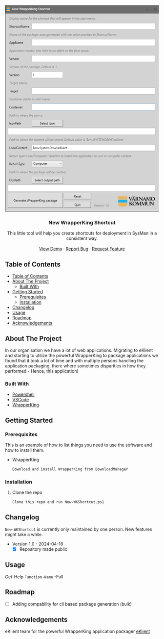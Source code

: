 <a name="readme-top"></a>

<!-- PROJECT LOGO -->
<br />
<div align="center">
  <a href="https://github.com/Varnamo-kommun/New-WKShortcut">
    <img src="Content/AppScreenshot.png">
  </a>

<h3 align="center">New WrapperKing Shortcut</h3>

  <p align="center">
    This little tool will help you create shortcuts for deployment in SysMan in a consistent way.
    <br />
    <br />
    <a href="https://github.com/Varnamo-kommun/New-WKShortcut">View Demo</a>
    ·
    <a href="https://github.com/Varnamo-kommun/New-WKShortcut/issues/new?labels=bug&template=bug-report---.md">Report Bug</a>
    ·
    <a href="https://github.com/Varnamo-kommun/New-WKShortcut/issues/new?labels=enhancement&template=feature-request---.md">Request Feature</a>
  </p>
</div>



<!-- TABLE OF CONTENTS -->
## Table of Contents

- [Table of Contents](#table-of-contents)
- [About The Project](#about-the-project)
  - [Built With](#built-with)
- [Getting Started](#getting-started)
  - [Prerequisites](#prerequisites)
  - [Installation](#installation)
- [Changelog](#changelog)
- [Usage](#usage)
- [Roadmap](#roadmap)
- [Acknowledgements](#acknowledgements)



<!-- ABOUT THE PROJECT -->
## About The Project
In our organisation we have a lot of web applications. Migrating to eKlient and starting to utilize the powerful WrapperKing to package applications we found that it took a lot of time and with multiple persons handling the application packaging, there where sometimes disparities in how they performed - Hence, this application!


### Built With

* [Powershell](https://docs.microsoft.com/en-us/powershell/)
* [VSCode](https://code.visualstudio.com/)
* [WrapperKing](https://www.inera.se/tjanster/alla-tjanster-a-o/e-klient)


<!-- GETTING STARTED -->
## Getting Started

### Prerequisites

This is an example of how to list things you need to use the software and how to install them.
* WrapperKing
  ```sh
  Download and install WrapperKing from DownloadManager
  ```

### Installation

1. Clone the repo
   ```sh
   Clone this repo and run New-WKShortcut.ps1
   ```

## Changelog

`New-WKShortcut` is currently only maintained by one person. New features might take a while.
- Version 1.0 - 2024-04-18
  - [x] Repository made public
<!-- USAGE EXAMPLES -->
## Usage

Get-Help `Function-Name` -Full


<!-- ROADMAP -->
## Roadmap

 - [ ] Adding compability for cli based package generation (bulk)


<!-- ACKNOWLEDGEMENTS -->
## Acknowledgements
eKlient team for the powerful WrapperKing application packager [eKlient](https://www.inera.se/tjanster/alla-tjanster-a-o/e-klient)